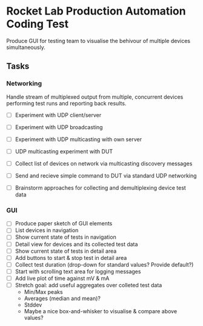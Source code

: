 
# Rocket Lab Production Automation Coding Test

Produce GUI for testing team to visualise the behivour of multiple devices
simultaneously.


## Tasks

### Networking

Handle stream of multiplexed output from multiple, concurrent devices performing
test runs and reporting back results.

- [ ] Experiment with UDP client/server
- [ ] Experiment with UDP broadcasting
- [ ] Experiment with UDP multicasting with own server
- [ ] UDP multicasting experiment with DUT
- [ ] Collect list of devices on network via multicasting discovery messages
- [ ] Send and recieve simple command to DUT via standard UDP networking
- [ ] Brainstorm approaches for collecting and demultiplexing device test data


### GUI

- [ ] Produce paper sketch of GUI elements
- [ ] List devices in navigation
- [ ] Show current state of tests in navigation
- [ ] Detail view for devices and its collected test data
- [ ] Show current state of tests in detail area
- [ ] Add buttons to start & stop test in detail area
- [ ] Collect test duration (drop-down for standard values? Provide default?)
- [ ] Start with scrolling text area for logging messages
- [ ] Add live plot of time against mV & mA
- [ ] Stretch goal: add useful aggregates over colleted test data
    * Min/Max peaks
    * Averages (median and mean)?
    * Stddev
    * Maybe a nice box-and-whisker to visualise & compare above values?
